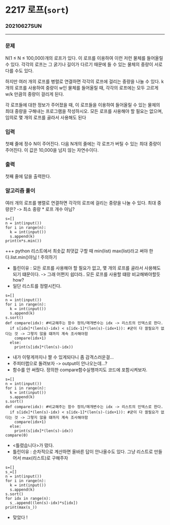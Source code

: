 # 2217 로프(`sort`)
### 20210627SUN
-----------
### 문제
N(1 ≤ N ≤ 100,000)개의 로프가 있다. 이 로프를 이용하여 이런 저런 물체를 들어올릴 수 있다. 각각의 로프는 그 굵기나 길이가 다르기 때문에 들 수 있는 물체의 중량이 서로 다를 수도 있다.

하지만 여러 개의 로프를 병렬로 연결하면 각각의 로프에 걸리는 중량을 나눌 수 있다. k개의 로프를 사용하여 중량이 w인 물체를 들어올릴 때, 각각의 로프에는 모두 고르게 w/k 만큼의 중량이 걸리게 된다.

각 로프들에 대한 정보가 주어졌을 때, 이 로프들을 이용하여 들어올릴 수 있는 물체의 최대 중량을 구해내는 프로그램을 작성하시오. 모든 로프를 사용해야 할 필요는 없으며, 임의로 몇 개의 로프를 골라서 사용해도 된다
### 입력
첫째 줄에 정수 N이 주어진다. 다음 N개의 줄에는 각 로프가 버틸 수 있는 최대 중량이 주어진다. 이 값은 10,000을 넘지 않는 자연수이다.
### 출력
첫째 줄에 답을 출력한다.
### 알고리즘 풀이
여러 개의 로프를 병렬로 연결하면 각각의 로프에 걸리는 중량을 나눌 수 있다.
최대 중량은? -> 최소 중량 * 로프 개수 아님?
```
s=[]
n = int(input())
for i in range(n):
  k = int(input())
  s.append(k)
print(n*s.min())
```
+++ python 리스트에서 최솟값 최댓값 구할 때 min(list) max(list)라고 써야 한다.list.min()아님 ! 주의하기
- 틀린이유 : 모든 로프를 사용해야 할 필요가 없고, 몇 개의 로프를 골라서 사용해도 되기 떄문이다. -> 그래 어쩐지 쉽더라.. 모든 로프를 사용할 떄랑 비교해봐야할듯 how?
- 일단 리스트를 정렬시킨다.
```
s=[]
n = int(input())
for i in range(n):
  k = int(input())
  s.append(k)
s.sort()
def compare(idx): #비교해주는 함수 정의/매개변수는 idx -> 리스트의 인덱스로 한다.
  if s[idx]*(len(s)-idx) < s[idx-1]*(len(s)-(idx+1)): #굳이 다 쓸필요가 없다는 것 -> 그렇지 않을 떄까지 계속 조사해야함
    compare(idx+1)
  else:
    print(s[idx]*(len(s)-idx))
```
- 내가 이렇게까지나 짤 수 있게되다니 좀 감격스러운걸...
- 주피터랩으로 돌려보자 -> output이 안나오는데...?
- 함수를 안 써줬다. 정의한 compare함수실행까지도 코드에 포함시켜보자.
```
s=[]
n = int(input())
for i in range(n):
  k = int(input())
  s.append(k)
s.sort()
def compare(idx): #비교해주는 함수 정의/매개변수는 idx -> 리스트의 인덱스로 한다.
  if s[idx]*(len(s)-idx) < s[idx-1]*(len(s)-(idx+1)): #굳이 다 쓸필요가 없다는 것 -> 그렇지 않을 떄까지 계속 조사해야함
    compare(idx+1)
  else:
    print(s[idx]*(len(s)-idx))
compare(0)
```
- <틀렸습니다>가 떴다.
- 틀린이유 : 순차적으로 계산하면 올바른 답이 안나올수도 있다. 그냥 리스트로 만들어서 max(리스트)로 구해주자
```
s=[]
s_=[]
n = int(input())
for i in range(n):
  k = int(input())
  s.append(k)
s.sort()
for idx in range(n):
  s_.append((len(s)-idx)*s[idx])
print(max(s_))
```
- 맞았다 !
